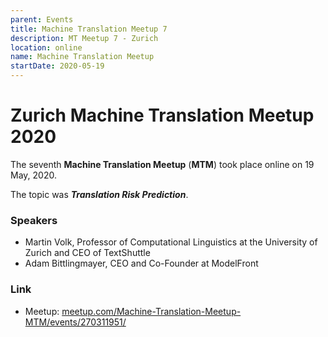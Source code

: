 ```yaml
---
parent: Events
title: Machine Translation Meetup 7
description: MT Meetup 7 - Zurich
location: online
name: Machine Translation Meetup
startDate: 2020-05-19
---
```


# Zurich Machine Translation Meetup 2020

The seventh **Machine Translation Meetup** (**MTM**) took place online on 19 May, 2020.

The topic was ***Translation Risk Prediction***.

### Speakers

- Martin Volk, Professor of Computational Linguistics at the University of Zurich and CEO of TextShuttle
- Adam Bittlingmayer, CEO and Co-Founder at ModelFront

### Link

- Meetup: [meetup.com/Machine-Translation-Meetup-MTM/events/270311951/](https://www.meetup.com/Machine-Translation-Meetup-MTM/events/270311951/)

